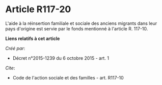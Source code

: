 # Article R117-20

L'aide à la réinsertion familiale et sociale des anciens migrants dans leur pays d'origine est servie par le fonds mentionné
à l'article R. 117-10.

**Liens relatifs à cet article**

_Créé par_:

  - Décret n°2015-1239 du 6 octobre 2015 - art. 1

_Cite_:

  - Code de l'action sociale et des familles - art. R117-10
